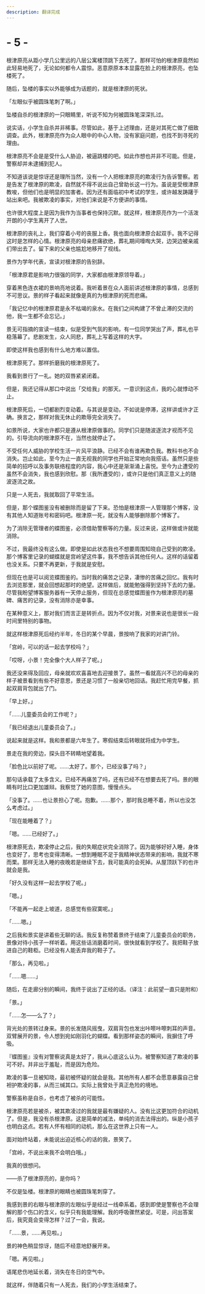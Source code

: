 ```yaml
---
description: 翻译完成
---
```


# - 5 -

根津原亮从距小学几公里远的八层公寓楼顶跳下去死了。那样可怕的根津原竟然如此轻易地死了，无论如何都令人震惊。恶意原原本本显露在脸上的根津原亮，也坠楼死了。

随后，坠楼的事实以外能够成为话题的，就是根津原的死状。

「左眼似乎被圆珠笔刺了啊。」

坠楼自杀的根津原的一只眼睛里，听说不知为何被圆珠笔深深扎过。

说实话，小学生自杀并非稀事。尽管如此，基于上述理由，还是对其死亡做了细致调查。此外，根津原亮作为众人眼中的中心人物，没有家庭问题，也找不到寻死的理由。

根津原亮不会是是受什么人胁迫，被逼跳楼的吧。如此作想也并非不可能。但是，警察却并未逮捕到犯人。

不知道该说是惊讶还是理所当然，没有一个人把根津原亮的欺凌行为告诉警察。若是告发了根津原的欺凌，自然就不得不说出自己曾助长这一行为。虽说是受根津原教唆，但他们也是明显的加害者。因为还有面临初中考试的学生，或许越发踌躇于站出来吧。我被欺凌的事实，对他们来说是不方便讲的事情。

也许很大程度上是因为我作为当事者也保持沉默。就这样，根津原亮作为一个活泼开朗的小学生离开了人世。

根津原的丧礼上，我们穿着小号的丧服上香。我也面向根津原合起双手。我不记得这时是怎样的心情。根津原亮的母亲悲痛欲绝，葬礼期间嚎啕大哭，边哭边被亲戚们带出去了。留下来的父亲也尴尬地移开了视线。

景作为学年代表，宣读对根津原的告别辞。

「根津原君是影响力很强的同学，大家都由根津原领导着。」

穿着黑色连衣裙的景响亮地说着。我听着景在众人面前讲述根津原的事情，总感到不可思议。景的样子看起来就像是真的为根津原的死而悲痛。

「我记忆中的根津原君是永不枯竭的泉水。在我们之间构建了不曾止滞的交流的他，我一生都不会忘记。」

景无可指摘的宣读一结束，似是受到气氛的影响，有一位同学哭出了声，葬礼也平稳落幕了。悲剧发生，众人同悲，葬礼上写着这样的大字。

即使这样我也感到有什么地方难以置信。

根津原死了。那样折磨我的根津原死了。

我看到景行了一礼。她的双唇紧紧闭着。

但是，我还记得从那口中说出「交给我」的那天。一意识到这点，我的心就悸动不止。

根津原死后，一切都剧烈变动着。与其说是变动，不如说是停滞，这样讲或许才正确。换言之，那样对我无休止的欺辱完全消失了。

如景所说，大家也许都只是遵从根津原做事的。同学们只是随波逐流才视而不见的。引导流向的根津原不在，当然也就停止了。

不受任何人威胁的学校生活一片风平浪静。已经不会有谁再欺负我。教科书也不会消失。岂止如此，至今为止一直无视我的同学也开始正常地向我搭话。虽然只是些简单的招呼以及事务联络程度的内容，我心中还是渐渐涌上喜悦。至今为止遭受的虽然不会消失，我也感到欣慰。那（我所遭受的），或许只是他们真正意义上的随波逐流之故。

只是一人死去，我就取回了平常生活。

但是，那个蝶图鉴没有被删除而是留了下来。恐怕是根津原一人管理那个博客，没有其他人知道账号和密码吧。根津原一死，就没有人能够删除那个博客了。

为了消除无管理者的蝶图鉴，必须借助警察等的力量。反过来说，这样做或许就能消除。

不过，我最终没有这么做。即使是如此状态我也不想要周围知晓自己受到的欺凌。那个博客里记录的蝴蝶就是宫岭望这件事，我不想告诉其他任何人。这样的话留着也没关系。只要不再更新，于我就是安慰。

但现在也是可以阅览蝶图鉴的。当时我的痛苦之记录，凄惨的苦痛之回忆。我有时去浏览那里，就会回想起那时的绝望。这样做后，就能勉强得到坚持下去的力量。尽管我盼望博客服务器有一天停止服务，但现在总感觉蝶图鉴作为根津原亮的墓碑、痛苦的记录，没有消除亦是幸事。

在某种意义上，那对我们而言正是转折点。因为不仅对我，对景来说也是很长一段时间里特别的事物。

就这样根津原死后经约半年，冬日的某个早晨，景按响了我家的对讲门铃。

「宫岭，可以的话一起去学校吗？」

「哎呀，小景！完全像个大人样子了呢。」

我还没来得及回应，母亲就欢欢喜喜地去迎接景了。虽然一看就高兴不已的母亲的样子被景看到有些不好意思，景还是习惯了一般亲切地回话。我赶忙用完早餐，抓起双肩背包就出了门。

「早上好。」

「……儿童委员会的工作呢？」

「我已经退出儿童委员会了。」

说起来就是这样。我和景都是六年生了。寒假结束后转眼就将成为中学生。

景走在我的旁边，探头目不转睛地望着我。

「脸色比以前好了呢。……太好了。那个，已经没事了吗？」

那句话承载了太多含义。已经不再痛苦了吗，还有已经不在想要去死了吗。景的眼睛有时比口更加雄辩。我察觉了她的意图，慢慢点头。

「没事了。……也让景担心了呢。抱歉。……那个，那时我总睡不着，所以也没怎么考虑过。」

「现在能睡着了？」

「嗯。……已经好了。」

根津原死去，欺凌停止之后，我的失眠症状完全消除了。因为能够好好入睡，身体也变好了，思考也变得清晰。一想到睡眠不足于我精神状态带来的影响，我就不寒而栗。那样无法入睡的夜晚若是继续下去，我可能真的会死掉。从屋顶跃下的也许就会是我。

「好久没有这样一起去学校了呢。」

「嗯。」

「不能再一起走上坡道，总感觉有些寂寞呢。」

「……嗯。」

之后我和景实是讲着些无聊的话。我反复称赞着景终于结束了儿童委员会的职务，景像对待小孩子一样听着。用这些话消磨着时间，很快就看到学校了。我把鞋子放进自己的鞋柜。已经没有人能丢弃我的鞋子了。

「那么，再见啦。」

「……嗯……」

随后，在走廊分别的瞬间，我终于说出了正经的话。（译注：此前望一直只是附和）

「景。」

「……怎——么了？」

背光处的景转过身来。景的长发随风摇曳，双肩背包也发出咔嚓咔嚓刺耳的声音。双臂展开的景，令人想到宛如刚羽化的蝴蝶。看到那样姿态的瞬间，我摒住了呼吸。

『蝶图鉴』没有对警察说真是太好了，我从心底这么认为。被警察知道了欺凌的事可不好。并非出于羞耻，而是因为危险。

欺凌的事一旦被知晓，最初被怀疑的就会是我。其他所有人都不会愿意暴露自己曾袒护欺凌的事，从而三缄其口。实际上我曾处于真正危险的境地。

警察虽称是自杀，也考虑了被杀的可能性。

根津原亮若是被杀，被其欺凌过的我就是最有嫌疑的人。没有比这更加符合的动机了。但是，我没有杀根津原。这是简单的减法，单纯的消去法得出的。纵是小孩子也明白这点。若有人怀有相同的动机，那么在这世界上只有一人。

面对始终站着，未能说出迫近核心的话的我，景笑了。

「宫岭，不说出来我不会明白哦。」

我真的很想问。

——杀了根津原亮的，是你吗？

不仅是坠楼。根津原的眼睛也被圆珠笔刺穿了。

我感到景的右眼与根津原的左眼似乎是经过一线牵系着。感到即使是警察也不会理解的那个伤口的含义，似乎只有我能理解。我的呼吸骤然紧促。可是，问出答案后，我究竟会变得怎样？过了一会，我说。

「……景，……再见啦。」

景的神色稍显惊讶，随后不经意地舒展开来。

「嗯。再见啦。」

语尾悲伤地延长着，消失在冬日的空气中。

就这样，伴随着只有一人死去，我们的小学生活结束了。

